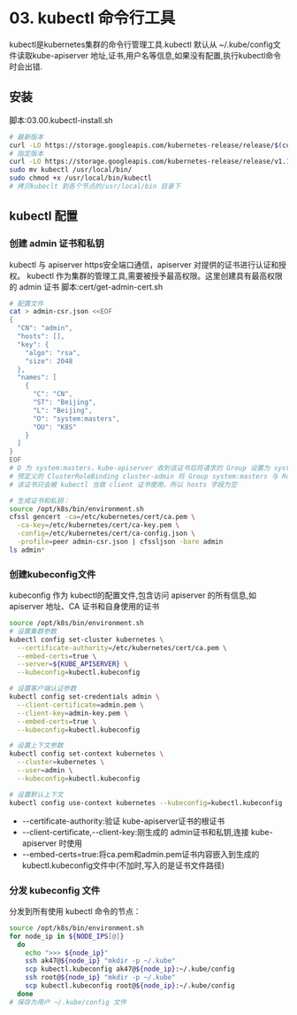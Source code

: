 <!--
 * @Author: cnak47
 * @Date: 2018-12-18 17:51:38
 * @LastEditors: cnak47
 * @LastEditTime: 2019-08-14 17:54:27
 * @Description: 
 -->

# 03. kubectl 命令行工具

kubectl是kubernetes集群的命令行管理工具.kubectl 默认从 ~/.kube/config文件读取kube-apiserver 地址,证书,用户名等信息,如果没有配置,执行kubectl命令时会出错.

## 安装

脚本:03.00.kubectl-install.sh

```bash
# 最新版本
curl -LO https://storage.googleapis.com/kubernetes-release/release/$(curl -s https://storage.googleapis.com/kubernetes-release/release/stable.txt)/bin/linux/amd64/kubectl
# 指定版本
curl -LO https://storage.googleapis.com/kubernetes-release/release/v1.14.4/bin/linux/amd64/kubectl
sudo mv kubectl /usr/local/bin/
sudo chmod +x /usr/local/bin/kubectl
# 拷贝kubeclt 到各个节点的/usr/local/bin 目录下
```

## kubectl 配置

### 创建 admin 证书和私钥

kubectl 与 apiserver https安全端口通信，apiserver 对提供的证书进行认证和授权。
kubectl 作为集群的管理工具,需要被授予最高权限。这里创建具有最高权限的 admin 证书
脚本:cert/get-admin-cert.sh

```bash
# 配置文件
cat > admin-csr.json <<EOF
{
  "CN": "admin",
  "hosts": [],
  "key": {
    "algo": "rsa",
    "size": 2048
  },
  "names": [
    {
      "C": "CN",
      "ST": "Beijing",
      "L": "Beijing",
      "O": "system:masters",
      "OU": "K8S"
    }
  ]
}
EOF
# O 为 system:masters，kube-apiserver 收到该证书后将请求的 Group 设置为 system:masters；
# 预定义的 ClusterRoleBinding cluster-admin 将 Group system:masters 与 Role cluster-admin 绑定，该 Role 授予所有 API的权限；
# 该证书只会被 kubectl 当做 client 证书使用，所以 hosts 字段为空

# 生成证书和私钥：
source /opt/k8s/bin/environment.sh
cfssl gencert -ca=/etc/kubernetes/cert/ca.pem \
  -ca-key=/etc/kubernetes/cert/ca-key.pem \
  -config=/etc/kubernetes/cert/ca-config.json \
  -profile=peer admin-csr.json | cfssljson -bare admin
ls admin*
```

### 创建kubeconfig文件

kubeconfig 作为 kubectl的配置文件,包含访问 apiserver 的所有信息,如 apiserver 地址、CA 证书和自身使用的证书

```bash
source /opt/k8s/bin/environment.sh
# 设置集群参数
kubectl config set-cluster kubernetes \
  --certificate-authority=/etc/kubernetes/cert/ca.pem \
  --embed-certs=true \
  --server=${KUBE_APISERVER} \
  --kubeconfig=kubectl.kubeconfig

# 设置客户端认证参数
kubectl config set-credentials admin \
  --client-certificate=admin.pem \
  --client-key=admin-key.pem \
  --embed-certs=true \
  --kubeconfig=kubectl.kubeconfig

# 设置上下文参数
kubectl config set-context kubernetes \
  --cluster=kubernetes \
  --user=admin \
  --kubeconfig=kubectl.kubeconfig

# 设置默认上下文
kubectl config use-context kubernetes --kubeconfig=kubectl.kubeconfig

```

- --certificate-authority:验证 kube-apiserver证书的根证书
- --client-certificate,--client-key:刚生成的 admin证书和私钥,连接 kube-apiserver 时使用
- --embed-certs=true:将ca.pem和admin.pem证书内容嵌入到生成的kubectl.kubeconfig文件中(不加时,写入的是证书文件路径)

### 分发 kubeconfig 文件

分发到所有使用 kubectl 命令的节点：

```bash
source /opt/k8s/bin/environment.sh
for node_ip in ${NODE_IPS[@]}
  do
    echo ">>> ${node_ip}"
    ssh ak47@${node_ip} "mkdir -p ~/.kube"
    scp kubectl.kubeconfig ak47@${node_ip}:~/.kube/config
    ssh root@${node_ip} "mkdir -p ~/.kube"
    scp kubectl.kubeconfig root@${node_ip}:~/.kube/config
  done
# 保存为用户 ~/.kube/config 文件
```

